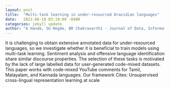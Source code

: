 ```yaml
---
layout: post
title:  "Multi-task learning in under-resourced Dravidian languages"
date:   2022-06-18 03:19:09 -0400
categories: jekyll update
author: "A Hande, SU Hegde, BR Chakravarthi - Journal of Data, Information and , 2022"
---
```

It is challenging to obtain extensive annotated data for under-resourced languages, so we investigate whether it is beneficial to train models using multi-task learning. Sentiment analysis and offensive language identification share similar discourse properties. The selection of these tasks is motivated by the lack of large labelled data for user-generated code-mixed datasets. This paper works with code-mixed YouTube comments for Tamil, Malayalam, and Kannada languages. Our framework 
Cites: Unsupervised cross-lingual representation learning at scale